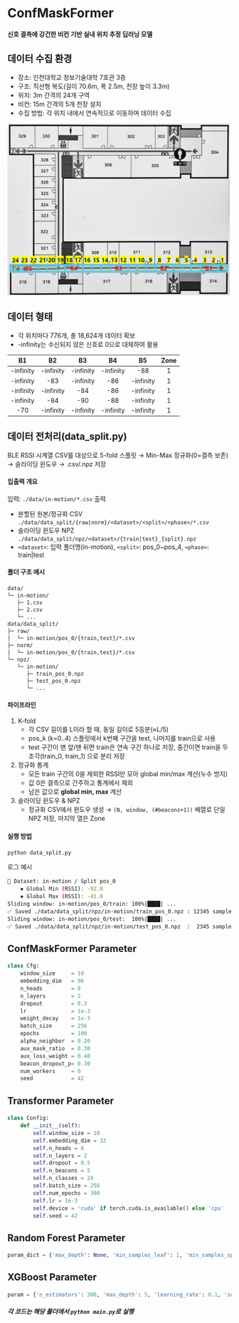 # ConfMaskFormer
#### 신호 결측에 강건한 비컨 기반 실내 위치 추정 딥러닝 모델

## 데이터 수집 환경
- 장소: 인천대학교 정보기술대학 7호관 3층
- 구조: 직선형 복도(길이 70.6m, 폭 2.5m, 천장 높이 3.3m)
- 위치: 3m 간격의 24개 구역
- 비컨: 15m 간격의 5개 천장 설치
- 수집 방법: 각 위치 내에서 연속적으로 이동하며 데이터 수집
  
<img src="img/map.png" alt="Pipeline" width="500">


## 데이터 형태
- 각 위치마다 776개, 총 18,624개 데이터 확보
- -infinity는 수신되지 않은 신호로 0으로 대체하여 활용
  
|     B1    |     B2    |     B3    |     B4    |     B5    | Zone |
| :-------: | :-------: | :-------: | :-------: | :-------: | :--: |
| -infinity | -infinity | -infinity | -infinity |    -88    |   1  |
| -infinity |    -83    | -infinity |    -86    | -infinity |   1  |
| -infinity | -infinity |    -84    |    -86    | -infinity |   1  |
| -infinity |    -84    |    -90    |    -88    | -infinity |   1  |
|    -70    | -infinity | -infinity | -infinity | -infinity |   1  |


## 데이터 전처리(data_split.py)
BLE RSSI 시계열 CSV를 대상으로 5-fold 스플릿 → Min-Max 정규화(0=결측 보존) → 슬라이딩 윈도우 → .csv/.npz 저장
#### 입출력 개요
입력: ```./data/in-motion/*.csv```
출력
- 분할된 원본/정규화 CSV
     ```./data/data_split/{raw|norm}/<dataset>/<split>/<phase>/*.csv```
- 슬라이딩 윈도우 NPZ
     ```./data/data_split/npz/<dataset>/{train|test}_{split}.npz```
- ```<dataset>```: 입력 폴더명(in-motion), ```<split>```: pos_0~pos_4, ```<phase>```: train|test
#### 폴더 구조 예시
```text
data/
└─ in-motion/
   ├─ 1.csv
   ├─ 2.csv
   └─ ...
data/data_split/
├─ raw/
│  └─ in-motion/pos_0/{train,test}/*.csv
├─ norm/
│  └─ in-motion/pos_0/{train,test}/*.csv
└─ npz/
   └─ in-motion/
      ├─ train_pos_0.npz
      ├─ test_pos_0.npz
      └─ ...
```
#### 파이프라인
1. K-fold
   - 각 CSV 길이를 L이라 할 때, 동일 길이로 5등분(≈L/5)
   - pos_k (k=0..4) 스플릿에서 k번째 구간을 test, 나머지를 train으로 사용
   - test 구간이 맨 앞/맨 뒤면 train은 연속 구간 하나로 저장, 중간이면 train을 두 조각(train_0, train_1) 으로 분리 저장
2. 정규화 통계
   - 모든 train 구간의 0을 제외한 RSSI만 모아 global min/max 계산(누수 방지)
   - 값 0은 결측으로 간주하고 통계에서 제외
   - 남은 값으로 **global min, max** 계산
4. 슬라이딩 윈도우 & NPZ
   - 정규화 CSV에서 윈도우 생성 → ```(N, window, (#beacons+1))``` 배열로 단일 NPZ 저장, 마지막 열은 Zone

#### 실행 방법
```python
python data_split.py
```
로그 예시
```bash
📁 Dataset: in-motion / Split pos_0
    ▪ Global Min (RSSI): -92.0
    ▪ Global Max (RSSI): -41.0
Sliding window: in-motion/pos_0/train: 100%|████| ...
✅ Saved ./data/data_split/npz/in-motion/train_pos_0.npz : 12345 samples
Sliding window: in-motion/pos_0/test:  100%|████| ...
✅ Saved ./data/data_split/npz/in-motion/test_pos_0.npz  :  2345 samples
```

## ConfMaskFormer Parameter
```python
class Cfg:
    window_size     = 10
    embedding_dim   = 96
    n_heads         = 8
    n_layers        = 2
    dropout         = 0.3
    lr              = 1e-3
    weight_decay    = 1e-3
    batch_size      = 256
    epochs          = 100
    alpha_neighbor  = 0.20
    aux_mask_ratio  = 0.30
    aux_loss_weight = 0.40
    beacon_dropout_p= 0.30
    num_workers     = 0
    seed            = 42
```

## Transformer Parameter
```python
class Config:
    def __init__(self):
        self.window_size = 10
        self.embedding_dim = 32
        self.n_heads = 8
        self.n_layers = 2
        self.dropout = 0.5
        self.n_beacons = 5
        self.n_classes = 24
        self.batch_size = 256
        self.num_epochs = 300
        self.lr = 1e-3
        self.device = 'cuda' if torch.cuda.is_available() else 'cpu'
        self.seed = 42
```

## Random Forest Parameter
```python
param_dict = {'max_depth': None, 'min_samples_leaf': 1, 'min_samples_split': 5, 'n_estimators': 300}
```

## XGBoost Parameter
```python
param = {'n_estimators': 300, 'max_depth': 5, 'learning_rate': 0.1, 'subsample': 0.8, 'colsample_bytree': 0.7}
```

##### 각 코드는 해당 폴더에서 ```python main.py```로 실행
